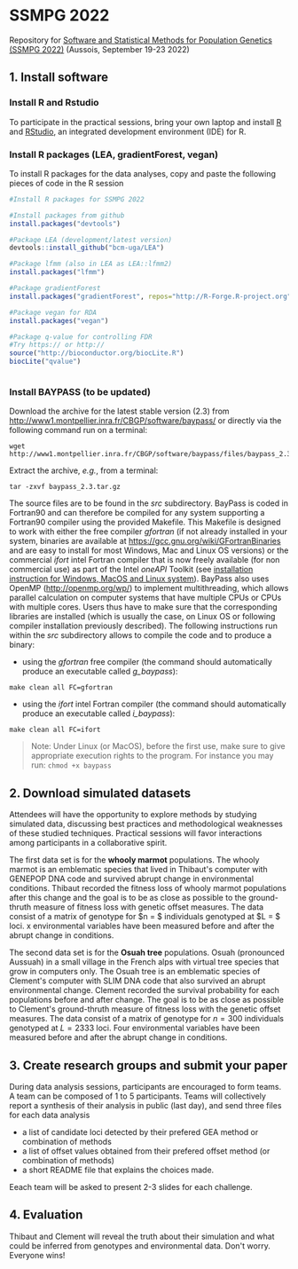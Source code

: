 


# SSMPG 2022
Repository for [Software and Statistical Methods for Population Genetics (SSMPG 2022)](https://ssmpg.sciencesconf.org/) (Aussois, September 19-23 2022)


##  1. Install software

### Install R and Rstudio
To participate in the practical sessions, bring your own laptop and install [R](https://cran.r-project.org/) and [RStudio](https://www.rstudio.com/), an integrated development environment (IDE) for R.

### Install R packages (LEA, gradientForest, vegan)
To install R packages for the data analyses, copy and paste the following pieces of code in the R session

```r
#Install R packages for SSMPG 2022

#Install packages from github
install.packages("devtools")

#Package LEA (development/latest version) 
devtools::install_github("bcm-uga/LEA")

#Package lfmm (also in LEA as LEA::lfmm2)
install.packages("lfmm")

#Package gradientForest
install.packages("gradientForest", repos="http://R-Forge.R-project.org")

#Package vegan for RDA
install.packages("vegan")

#Package q-value for controlling FDR
#Try https:// or http:// 
source("http://bioconductor.org/biocLite.R")
biocLite("qvalue")



```


### Install BAYPASS (to be updated)

Download the archive for the latest stable version (2.3) from http://www1.montpellier.inra.fr/CBGP/software/baypass/ or directly via the following command run on a terminal:
```
wget http://www1.montpellier.inra.fr/CBGP/software/baypass/files/baypass_2.3.tar.gz
```
Extract the archive, *e.g.*, from a terminal:
```
tar -zxvf baypass_2.3.tar.gz
```
The source files are to be found in the *src* subdirectory. BayPass is coded in Fortran90 and can therefore be compiled for any system supporting a Fortran90 compiler using the provided Makefile. This Makefile is designed to work with either the free compiler *gfortran* (if not already installed in your system, binaries are available at https://gcc.gnu.org/wiki/GFortranBinaries and are easy to install for most Windows, Mac and Linux OS versions) or the commercial *ifort* intel Fortran compiler that is now freely available (for non commercial use) as part of the Intel *oneAPI* Toolkit (see [installation instruction for Windows, MacOS and Linux system](https://www.intel.com/content/www/us/en/develop/documentation/installation-guide-for-intel-oneapi-toolkits-macos/top.html)). 
BayPass also uses OpenMP (http://openmp.org/wp/) to implement multithreading, which allows parallel calculation on computer systems that have multiple CPUs or CPUs with multiple cores. Users thus have to make sure that the corresponding libraries are installed (which is usually the case, on Linux OS or following compiler installation previously described). The following instructions run within the *src* subdirectory allows to compile the code and to produce a binary:
* using the *gfortran* free compiler (the command should automatically produce an executable called *g_baypass*):
```
make clean all FC=gfortran
```
* using the *ifort* intel Fortran compiler (the command should automatically produce an executable called *i_baypass*):
```
make clean all FC=ifort 
```
> Note: Under Linux (or MacOS), before the first use, make sure to give appropriate execution rights to the program. For instance you may run:
>```chmod +x baypass```


##  2. Download simulated datasets

Attendees will have the opportunity to explore methods by studying simulated data, discussing best practices and methodological weaknesses of these studied techniques. Practical sessions will favor interactions among participants in a collaborative spirit. 

The first data set is for the **whooly marmot** populations. The whooly marmot is an emblematic species that lived in Thibaut's computer with GENEPOP DNA code and survived abrupt change in environmental conditions. Thibaut recorded the fitness loss of whooly marmot populations after this change and the goal is to be as close as possible to the ground-thruth measure of fitness loss with genetic offset measures.   The data consist of a matrix of genotype for $n = $ individuals genotyped at $L = $ loci. x environmental variables have been measured before and after the abrupt change in conditions. 

The second data set is for the **Osuah tree** populations. Osuah (pronounced Aussuah) in a small village in the French alps with virtual tree species that grow in computers only. The Osuah tree is an emblematic species of Clement's computer with SLIM DNA code that also survived an abrupt environmental change. Clement recorded the survival probability for each populations before and after change. The goal is to be as close as possible to Clement's ground-thruth measure of fitness loss with the genetic offset measures.  The data consist of a matrix of genotype for $n = 300$ individuals genotyped at $L = 2333$ loci. Four environmental variables have been measured before and after the abrupt change in conditions. 


## 3. Create research groups and submit your paper

During data analysis sessions,  participants are encouraged to form teams. A team can be composed of 1 to 5 participants. Teams will collectively report a synthesis of their analysis in public (last day), and send three files for each data analysis 

* a list of candidate loci detected by their prefered GEA method or combination of methods
* a list of offset values obtained from their prefered offset method (or combination of methods)
* a short README file that explains the choices made. 

Eeach team will be asked to present 2-3 slides for each challenge.

## 4. Evaluation

Thibaut and Clement will reveal the truth about their simulation and what could be inferred from genotypes and environmental data.  Don't worry. Everyone wins! 
